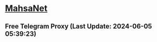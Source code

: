 
# [MahsaNet](https://t.me/mahsa_net)
## Free Telegram Proxy (Last Update: 2024-06-05 05:39:23)

    